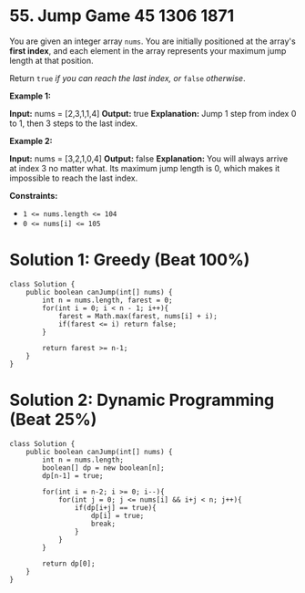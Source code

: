 # 55. Jump Game 45 1306 1871
You are given an integer array  `nums`. You are initially positioned at the array's  **first index**, and each element in the array represents your maximum jump length at that position.

Return  `true` _if you can reach the last index, or_ `false` _otherwise_.

**Example 1:**

**Input:** nums = [2,3,1,1,4]
**Output:** true
**Explanation:** Jump 1 step from index 0 to 1, then 3 steps to the last index.

**Example 2:**

**Input:** nums = [3,2,1,0,4]
**Output:** false
**Explanation:** You will always arrive at index 3 no matter what. Its maximum jump length is 0, which makes it impossible to reach the last index.

**Constraints:**

-   `1 <= nums.length <= 104`
-   `0 <= nums[i] <= 105`

# Solution 1: Greedy (Beat 100%)
```
class Solution {
    public boolean canJump(int[] nums) {
        int n = nums.length, farest = 0;
        for(int i = 0; i < n - 1; i++){
            farest = Math.max(farest, nums[i] + i);
            if(farest <= i) return false;
        }
        
        return farest >= n-1;
    }
}
```

# Solution 2: Dynamic Programming (Beat 25%)
```
class Solution {
    public boolean canJump(int[] nums) {
        int n = nums.length;
        boolean[] dp = new boolean[n];
        dp[n-1] = true;
        
        for(int i = n-2; i >= 0; i--){
            for(int j = 0; j <= nums[i] && i+j < n; j++){
                if(dp[i+j] == true){
                    dp[i] = true;
                    break;
                }
            }
        }
        
        return dp[0];
    }
}
```